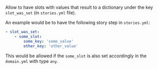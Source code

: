 Allow to have slots with values that result to a dictionary under the key `slot_was_set` (in `stories.yml` file).

An example would be to have the following story step in `stories.yml`:
```yaml
- slot_was_set:
    - some_slot:
        some_key: 'some_value'
        other_key: 'other_value'
```
This would be allowed if the `some_slot` is also set accordingly in the `domain.yml` with type `any`.
